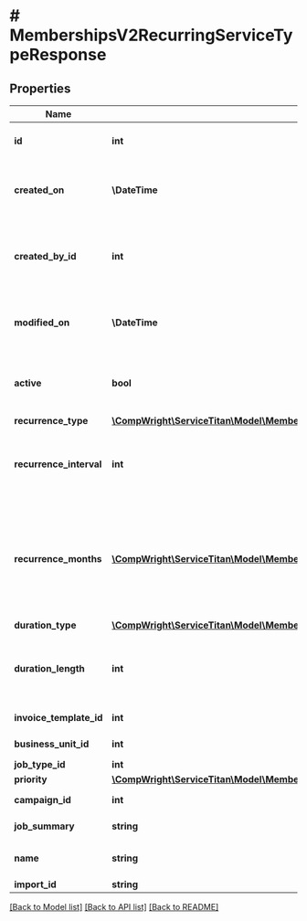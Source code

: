 # # MembershipsV2RecurringServiceTypeResponse

## Properties

Name | Type | Description | Notes
------------ | ------------- | ------------- | -------------
**id** | **int** | Recurring service type ID |
**created_on** | **\DateTime** | When recurring service type was created |
**created_by_id** | **int** | ID of the user that created this recurring service type | [optional]
**modified_on** | **\DateTime** | When recurring service type was modified |
**active** | **bool** | Whether recurring service type is active |
**recurrence_type** | [**\CompWright\ServiceTitan\Model\MembershipsV2RecurringServiceTypeResponseRecurrenceType**](MembershipsV2RecurringServiceTypeResponseRecurrenceType.md) |  |
**recurrence_interval** | **int** | The recurrence interval for the given recurrence type |
**recurrence_months** | [**\CompWright\ServiceTitan\Model\MembershipsV2Month[]**](MembershipsV2Month.md) | A list of months when the recurring service occurs, if it is a seasonal recurrence type |
**duration_type** | [**\CompWright\ServiceTitan\Model\MembershipsV2LocationRecurringServiceResponseDurationType**](MembershipsV2LocationRecurringServiceResponseDurationType.md) |  |
**duration_length** | **int** | The recurrence duration length (number of events) |
**invoice_template_id** | **int** | Invoice template ID | [optional]
**business_unit_id** | **int** | Business unit ID | [optional]
**job_type_id** | **int** | Job type ID | [optional]
**priority** | [**\CompWright\ServiceTitan\Model\MembershipsV2RecurringServiceTypeResponsePriority**](MembershipsV2RecurringServiceTypeResponsePriority.md) |  |
**campaign_id** | **int** | Campaign ID | [optional]
**job_summary** | **string** | Job summary | [optional]
**name** | **string** | Recurring service type name | [optional]
**import_id** | **string** | Import ID | [optional]

[[Back to Model list]](../../README.md#models) [[Back to API list]](../../README.md#endpoints) [[Back to README]](../../README.md)
